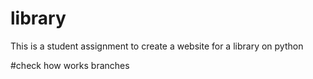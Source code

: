 # library
This is a student assignment to create a website for a library on python


#check how works branches
